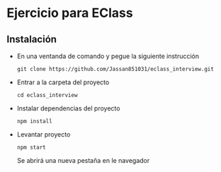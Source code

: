 # Ejercicio para EClass

## Instalación

  * En una ventanda de comando y pegue la siguiente instrucción
  
    `git clone https://github.com/Jassan851031/eclass_interview.git`

  * Entrar a la carpeta del proyecto 

    `cd eclass_interview`

  * Instalar dependencias del proyecto

    `npm install`

  * Levantar proyecto

    `npm start`


    Se abrirá una nueva pestaña en le navegador
